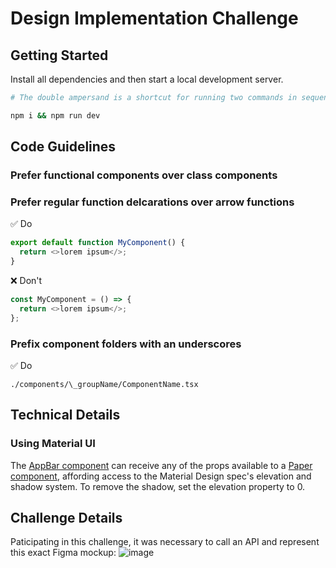 # Design Implementation Challenge

## Getting Started

Install all dependencies and then start a local development server.

```bash
# The double ampersand is a shortcut for running two commands in sequence

npm i && npm run dev
```

## Code Guidelines

### Prefer functional components over class components

### Prefer regular function delcarations over arrow functions

✅ Do

```js
export default function MyComponent() {
  return <>lorem ipsum</>;
}
```

❌ Don't

```js
const MyComponent = () => {
  return <>lorem ipsum</>;
};
```

### Prefix component folders with an underscores

✅ Do

```
./components/\_groupName/ComponentName.tsx
```

## Technical Details

### Using Material UI

The [AppBar component](https://mui.com/material-ui/api/app-bar/) can receive any of the props available to a [Paper component](https://mui.com/material-ui/react-paper/#elevation), affording access to the Material Design spec's elevation and shadow system. To remove the shadow, set the elevation property to 0.

## Challenge Details

Paticipating in this challenge, it was necessary to call an API and represent this exact Figma mockup:
![image](https://user-images.githubusercontent.com/12516538/201192230-8b66f9f7-26d3-4556-88a5-b03b9572431c.png)

```

```
